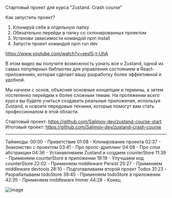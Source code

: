 Стартовый проект для курса "Zustand. Crash course"   
   
Как запустить проект?   
1. Клонируй себе в отдельную папку   
2. Обязательно перейди в папку со склонированных проектом   
3. Установи зависимости командой npm install   
4. Запусти проект командой npm run dev

https://www.youtube.com/watch?v=xesIS-t-UhA   

В этом видео вы получите возможность узнать все о Zustand, одной из самых популярных библиотек для управления состоянием в React-приложениях, которая сделает вашу разработку более эффективной и удобной.   

Мы начнем с основ, объясняя основные концепции и термины, а затем постепенно перейдем к более сложным темам. На протяжении всего курса вы будете учиться создавать реальные приложения, используя Zustand, и освоите передовые техники, которые помогут вам стать профессионалом в этой области.   

Стартовый проект: https://github.com/Salimov-dev/zustand-course-start   
Итоговый проект: https://github.com/Salimov-dev/zustand-crash-course   

-------------------
Таймкоды:
00:00 - Приветствие
01:08 - Клонирование проекта
02:37 - Знакомство с проектом 
03:41 - Про пропс-дриллинг
04:08 - Про слои абстракции
04:36 - Устанавливаем Zustand и создаем counterStore
11:39 - Применяем counterStore в приложении
19:19 - Улучшаем код counterStore
22:02 - Применяем middleware Persist
25:27 - Применяем middleware devtools
28:10 - Подготавливаем второй проект Todos
31:23 - Разрабатываем todoStore
39:45 - Применяем todoStore в приложении
42:35 - Применяем middleware Immer
44:28 - Конец

![image](https://github.com/user-attachments/assets/854d1b62-b885-43bd-ae71-7eda876edb19)
